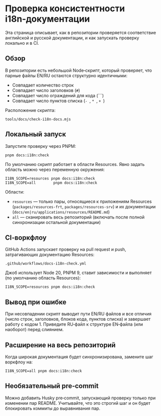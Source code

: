 # Проверка консистентности i18n‑документации

Эта страница описывает, как в репозитории проверяется соответствие английской и русской документации, и как запускать проверку локально и в CI.

## Обзор

В репозитории есть небольшой Node‑скрипт, который проверяет, что парные файлы EN/RU остаются структурно идентичными:

- Совпадает количество строк
- Совпадает число заголовков (`#`)
- Совпадает число ограждений для кода (```) 
- Совпадает число пунктов списка (`- `, `* `, `+ `)

Расположение скрипта:

```
tools/docs/check-i18n-docs.mjs
```

## Локальный запуск

Запустите проверку через PNPM:

```
pnpm docs:i18n:check
```

По умолчанию скрипт работает в области Resources. Явно задать область можно через переменную окружения:

```
I18N_SCOPE=resources pnpm docs:i18n:check
I18N_SCOPE=all        pnpm docs:i18n:check
```

Области:

- `resources` — только пары, относящиеся к приложениям Resources (`packages/resources-frt`, `packages/resources-srv`) и их документации (`docs/en|ru/applications/resources/README.md`)
- `all` — сканировать весь репозиторий (включать после полной синхронизации остальной документации)

## CI‑воркфлоу

GitHub Actions запускает проверку на pull request и push, затрагивающих документацию Resources:

```
.github/workflows/docs-i18n-check.yml
```

Джоб использует Node 20, PNPM 9, ставит зависимости и выполняет (по умолчанию область Resources):

```
I18N_SCOPE=resources pnpm docs:i18n:check
```

## Вывод при ошибке

При несовпадении скрипт выводит пути EN/RU файлов и все отличия (число строк, заголовков, блоков кода, пунктов списка) и завершает работу с кодом 1. Приведите RU‑файл к структуре EN‑файла (или наоборот) перед слиянием.

## Расширение на весь репозиторий

Когда широкая документация будет синхронизирована, замените шаг воркфлоу на:

```
I18N_SCOPE=all pnpm docs:i18n:check
```

## Необязательный pre‑commit

Можно добавить Husky pre‑commit, запускающий проверку только при изменении пар README. Учитывайте, что это строгий шаг и он будет блокировать коммиты до выравнивания пар.
